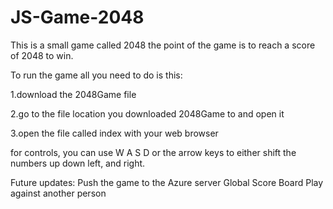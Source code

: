 # JS-Game-2048
This is a small game called 2048 the point of the game is to reach a score of 2048 to win. 

To run the game all you need to do is this:

1.download the 2048Game file 

2.go to the file location you downloaded 2048Game to and open it 

3.open the file called index with your web browser 

for controls, you can use W A S D or the arrow keys to either shift the numbers up down left, and right.

Future updates:
Push the game to the Azure server
Global Score Board 
Play against another person 




